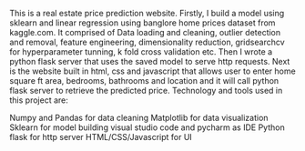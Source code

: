 This is a real estate price prediction website. Firstly, I build a model using sklearn and linear regression using banglore home prices dataset from kaggle.com. It comprised of 
Data loading and cleaning, outlier detection and removal, feature engineering, dimensionality reduction, gridsearchcv for hyperparameter tunning, k fold cross validation etc. 
Then I wrote a python flask server that uses the saved model to serve http requests. Next is the website built in html, css and javascript that allows user to enter 
home square ft area, bedrooms, bathrooms and location and it will call python flask server to retrieve the predicted price. Technology and tools used in this project are:

Numpy and Pandas for data cleaning
Matplotlib for data visualization
Sklearn for model building
visual studio code and pycharm as IDE
Python flask for http server
HTML/CSS/Javascript for UI
